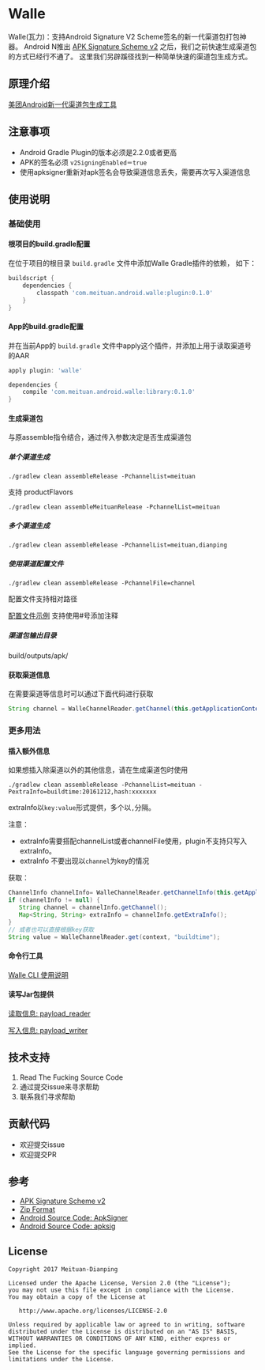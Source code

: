 # Walle

Walle(瓦力)：支持Android Signature V2 Scheme签名的新一代渠道包打包神器。
Android N推出 [APK Signature Scheme v2](https://source.android.com/security/apksigning/v2.html) 之后，我们之前快速生成渠道包的方式已经行不通了。
这里我们另辟蹊径找到一种简单快速的渠道包生成方式。

## 原理介绍
[美团Android新一代渠道包生成工具](http://tech.meituan.com/android-apk-v2-signature-scheme.html)

## 注意事项
* Android Gradle Plugin的版本必须是2.2.0或者更高
* APK的签名必须 `v2SigningEnabled＝true`
* 使用apksigner重新对apk签名会导致渠道信息丢失，需要再次写入渠道信息

## 使用说明
### 基础使用
#### 根项目的build.gradle配置

在位于项目的根目录 `build.gradle` 文件中添加Walle Gradle插件的依赖， 如下：

```groovy
buildscript {
    dependencies {
        classpath 'com.meituan.android.walle:plugin:0.1.0'
    }
}
```

#### App的build.gradle配置

并在当前App的 `build.gradle` 文件中apply这个插件，并添加上用于读取渠道号的AAR

```groovy
apply plugin: 'walle'

dependencies {
    compile 'com.meituan.android.walle:library:0.1.0'
}
```

#### 生成渠道包

与原assemble指令结合，通过传入参数决定是否生成渠道包

##### 单个渠道生成

```
./gradlew clean assembleRelease -PchannelList=meituan
```

支持 productFlavors

```
./gradlew clean assembleMeituanRelease -PchannelList=meituan
```

##### 多个渠道生成

```
./gradlew clean assembleRelease -PchannelList=meituan,dianping
```

##### 使用渠道配置文件

```
./gradlew clean assembleRelease -PchannelFile=channel
```

配置文件支持相对路径

[配置文件示例](app/channel)   支持使用#号添加注释

##### 渠道包输出目录

build/outputs/apk/

#### 获取渠道信息

在需要渠道等信息时可以通过下面代码进行获取

```java
String channel = WalleChannelReader.getChannel(this.getApplicationContext());
```

### 更多用法

#### 插入额外信息

如果想插入除渠道以外的其他信息，请在生成渠道包时使用

```
./gradlew clean assembleRelease -PchannelList=meituan -PextraInfo=buildtime:20161212,hash:xxxxxxx
```

extraInfo以`key:value`形式提供，多个以`,`分隔。

注意：

- extraInfo需要搭配channelList或者channelFile使用，plugin不支持只写入extraInfo。
- extraInfo 不要出现以`channel`为key的情况

获取：

```java
ChannelInfo channelInfo= WalleChannelReader.getChannelInfo(this.getApplicationContext());
if (channelInfo != null) {
   String channel = channelInfo.getChannel();
   Map<String, String> extraInfo = channelInfo.getExtraInfo();
}
// 或者也可以直接根据key获取
String value = WalleChannelReader.get(context, "buildtime");
```

#### 命令行工具

[Walle CLI 使用说明](walle-cli/README.md)

#### 读写Jar包提供

[读取信息:  payload_reader](payload_reader/README.md)

[写入信息: payload_writer](payload_writer/README.md)

## 技术支持

1. Read The Fucking Source Code
2. 通过提交issue来寻求帮助
3. 联系我们寻求帮助

## 贡献代码
* 欢迎提交issue
* 欢迎提交PR

## 参考
* [APK Signature Scheme v2](https://source.android.com/security/apksigning/v2.html)
* [Zip Format](https://en.wikipedia.org/wiki/Zip_(file_format))
* [Android Source Code: ApkSigner](https://android.googlesource.com/platform/build/+/8740e9d)
* [Android Source Code: apksig](https://android.googlesource.com/platform/tools/apksig/)

## License

    Copyright 2017 Meituan-Dianping

    Licensed under the Apache License, Version 2.0 (the "License");
    you may not use this file except in compliance with the License.
    You may obtain a copy of the License at

       http://www.apache.org/licenses/LICENSE-2.0

    Unless required by applicable law or agreed to in writing, software
    distributed under the License is distributed on an "AS IS" BASIS,
    WITHOUT WARRANTIES OR CONDITIONS OF ANY KIND, either express or implied.
    See the License for the specific language governing permissions and
    limitations under the License.
